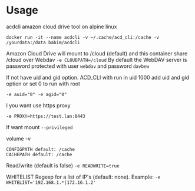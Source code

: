 # Usage
acdcli amazon cloud drive tool on alpine linux
```
docker run -it --name acdcli -v ~/.cache/acd_cli:/cache -v /yourdata:/data babim/acdcli
```
Amazon Cloud Drive will mount to /cloud (default) and this container share /cloud over Webdav
`-e CLOUDPATH=/cloud`
By default the WebDAV server is password protected with user `webdav` and password `davbew`

If not have uid and gid option. ACD_CLI with run in uid 1000 add uid and gid option
or set 0 to run with root

```
-e auid="0" -e agid="0"
```
I you want use https proxy
```
-e PROXY=https://test.lan:8443
```
If want mount
`--privileged`

volume -v
```
CONFIGPATH default: /cache
CACHEPATH default: /cache
```
Read/write (default is false)
`-e READWRITE=true`

WHITELIST Regexp for a list of IP's (default: none). Example: `-e WHITELIST='192.168.1.*|172.16.1.2'`
